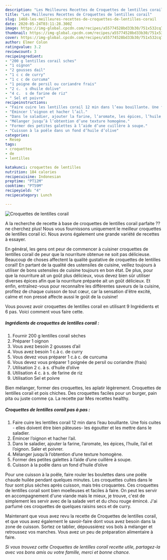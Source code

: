 ```yaml
---
description: "Les Meilleures Recettes de Croquettes de lentilles corail"
title: "Les Meilleures Recettes de Croquettes de lentilles corail"
slug: 1468-les-meilleures-recettes-de-croquettes-de-lentilles-corail
date: 2020-05-24T03:11:28.300Z
image: https://img-global.cpcdn.com/recipes/a55774528bd33b30/751x532cq70/croquettes-de-lentilles-corail-photo-principale-de-la-recette.jpg
thumbnail: https://img-global.cpcdn.com/recipes/a55774528bd33b30/751x532cq70/croquettes-de-lentilles-corail-photo-principale-de-la-recette.jpg
cover: https://img-global.cpcdn.com/recipes/a55774528bd33b30/751x532cq70/croquettes-de-lentilles-corail-photo-principale-de-la-recette.jpg
author: Elmer Colon
ratingvalue: 3.2
reviewcount: 3
recipeingredient:
- "200 g lentilles corail sches"
- "1 oignon"
- "2 gousses dail"
- "1 c c de curry"
- "1 c c de curcuma"
- "1 poigne de persil ou coriandre frais"
- "2 c.  s dhuile dolive"
- "4 c.  s de farine de riz"
- " Sel et poivre"
recipeinstructions:
- "Faire cuire les lentilles corail 12 min dans l’eau bouillante. Une fois cuites - elles doivent être bien pâteuses- les égoutter et les mettre dans le saladier."
- "Émincer l’oignon et hacher l’ail."
- "Dans le saladier, ajouter la farine, l’aromate, les épices, l’huile, l’ail et l’oignon. Saler et poivrer."
- "Mélanger jusqu’à l’obtention d’une texture homogène."
- "Former des petites galettes à l’aide d’une cuillère à soupe."
- "Cuisson à la poêle dans un fond d’huile d’olive"
categories:
- Resep
tags:
- croquettes
- de
- lentilles

katakunci: croquettes de lentilles 
nutrition: 184 calories
recipecuisine: Indonesian
preptime: "PT12M"
cooktime: "PT59M"
recipeyield: "4"
recipecategory: Lunch

---
```



![Croquettes de lentilles corail](https://img-global.cpcdn.com/recipes/a55774528bd33b30/751x532cq70/croquettes-de-lentilles-corail-photo-principale-de-la-recette.jpg)

A la recherche de recette à base de croquettes de lentilles corail parfaite ?? ne cherchez plus! Nous vous fournissons uniquement le meilleur croquettes de lentilles corail ici. Nous avons également une grande variété de recettes à essayer.

En général, les gens ont peur de commencer à cuisiner croquettes de lentilles corail de peur que la nourriture obtenue ne soit pas délicieuse. Beaucoup de choses affectent la qualité gustative de croquettes de lentilles corail! En partant de la qualité des ustensiles de cuisine, veillez toujours à utiliser de bons ustensiles de cuisine toujours en bon état. De plus, pour que la nourriture ait un goût plus délicieux, vous devez bien sûr utiliser diverses épices afin que la nourriture préparée ait un goût délicieux. Et enfin, entraînez-vous pour reconnaître les différentes saveurs de la cuisine, profitez de chaque cuisson de tout cœur, car la sensation d'être excité, calme et non pressé affecte aussi le goût de la cuisine!

<!--inarticleads1-->

Vous pouvez avoir croquettes de lentilles corail en utilisant 9 Ingrédients et 6 pas. Voici comment vous faire cette.

##### Ingrédients de croquettes de lentilles corail :

1. Fournir 200 g lentilles corail sèches
1. Préparer 1 oignon
1. Vous avez besoin 2 gousses d’ail
1. Vous avez besoin 1 c.à c. de curry
1. Vous devez vous préparer 1 c.à c. de curcuma
1. Vous devez vous préparer 1 poignée de persil ou coriandre (frais)
1. Utilisation 2 c. à s. d’huile d’olive
1. Utilisation 4 c. à s. de farine de riz
1. Utilisation  Sel et poivre


Bien mélanger, former des croquettes, les aplatir légèrement. Croquettes de lentilles corail et pois chiches. Des croquettes faciles pour un burger, pain pita ou juste comme ça. La recette par Mes recettes healthy. 

<!--inarticleads2-->

##### Croquettes de lentilles corail pas à pas :

1. Faire cuire les lentilles corail 12 min dans l’eau bouillante. Une fois cuites - elles doivent être bien pâteuses- les égoutter et les mettre dans le saladier.
1. Émincer l’oignon et hacher l’ail.
1. Dans le saladier, ajouter la farine, l’aromate, les épices, l’huile, l’ail et l’oignon. Saler et poivrer.
1. Mélanger jusqu’à l’obtention d’une texture homogène.
1. Former des petites galettes à l’aide d’une cuillère à soupe.
1. Cuisson à la poêle dans un fond d’huile d’olive


Pour une cuisson à la poêle, faire rouler les boulettes dans une poêle chaude huilée pendant quelques minutes. Les croquettes cuites dans le four sont plus sèches après cuisson, mais très croquantes. Ces croquettes de lentilles corail sont bien moelleuses et faciles à faire. On peut les servir en accompagnement d&#39;une viande mais le mieux, je trouve, c&#39;est de simplement les servir avec de la salade vert et du chou rouge émincé. J&#39;ai parfumé ces croquettes de quelques raisins secs et de curry. 

<!--inarticleads1-->

<p>
Maintenant que vous avez revu la recette de Croquettes de lentilles corail, et que vous avez également le savoir-faire dont vous avez besoin dans la zone de cuisson. Sortez ce tablier, dépoussiérez vos bols à mélanger et retroussez vos manches. Vous avez un peu de préparation alimentaire à faire.
</p>

<p>
<i>Si vous trouvez cette Croquettes de lentilles corail recette utile, partagez-la avec vos bons amis ou votre famille, merci et bonne chance.</i>
</p>
